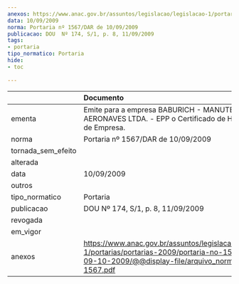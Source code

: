 ```yaml
---
anexos: https://www.anac.gov.br/assuntos/legislacao/legislacao-1/portarias/portarias-2009/portaria-no-1567-dar-de-09-10-2009/@@display-file/arquivo_norma/PA2009-1567.pdf
data: 10/09/2009
norma: Portaria nº 1567/DAR de 10/09/2009
publicacao: DOU  Nº 174, S/1, p. 8, 11/09/2009
tags:
- portaria
tipo_normatico: Portaria
hide: 
- toc 
 
---
```


|                    | Documento                                                                                                                                                         |
|:-------------------|:------------------------------------------------------------------------------------------------------------------------------------------------------------------|
| ementa             | Emite para a empresa BABURICH - MANUTENÇÃO DE AERONAVES LTDA. - EPP o Certificado de Homologação de Empresa.                                                      |
| norma              | Portaria nº 1567/DAR de 10/09/2009                                                                                                                                |
| tornada_sem_efeito |                                                                                                                                                                   |
| alterada           |                                                                                                                                                                   |
| data               | 10/09/2009                                                                                                                                                        |
| outros             |                                                                                                                                                                   |
| tipo_normatico     | Portaria                                                                                                                                                          |
| publicacao         | DOU  Nº 174, S/1, p. 8, 11/09/2009                                                                                                                                |
| revogada           |                                                                                                                                                                   |
| em_vigor           |                                                                                                                                                                   |
| anexos             | https://www.anac.gov.br/assuntos/legislacao/legislacao-1/portarias/portarias-2009/portaria-no-1567-dar-de-09-10-2009/@@display-file/arquivo_norma/PA2009-1567.pdf |
